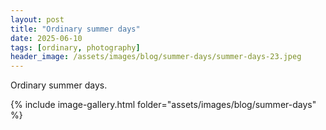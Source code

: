 ```yaml
---
layout: post
title: "Ordinary summer days"
date: 2025-06-10
tags: [ordinary, photography]
header_image: /assets/images/blog/summer-days/summer-days-23.jpeg
---
```


Ordinary summer days.

{% include image-gallery.html folder="assets/images/blog/summer-days" %}